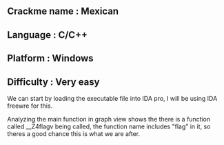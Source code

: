 ## Crackme name : Mexican
## Language     : C/C++ 
## Platform     : Windows
## Difficulty   : Very easy

We can start by loading the executable file into IDA pro, I will be using IDA freewre for this.

Analyzing the main function in graph view shows the there is a function called __Z4flagv being called, the function name includes "flag" in it, so theres a good chance this is what we are after.
